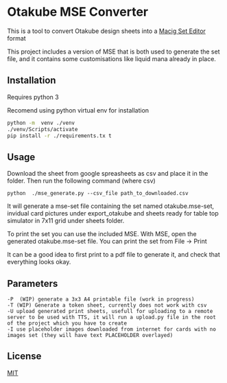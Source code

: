 # Otakube MSE Converter

This is a tool to convert  Otakube design sheets into a [Macig Set Editor](https://magicseteditor.boards.net/) format

This project includes a version of MSE that is both used to generate the set file, and it contains some customisations like liquid mana already in place.

## Installation

Requires python 3

Recomend using python virtual env for installation

```bash
python -m  venv ./venv
./venv/Scripts/activate
pip install -r ./requirements.tx t
```

## Usage

Download the sheet from google spreasheets as csv and place it in the folder. Then run the following command (where csv)

```
python  ./mse_generate.py --csv_file path_to_downloaded.csv
```

It will generate a mse-set file containing the set named otakube.mse-set, invidual card pictures under export_otakube and sheets ready for table top simulator in 7x11 grid under sheets  folder.

To print the set you can use the included  MSE. With MSE, open the generated otakube.mse-set file. You can print the set from File -> Print

It can be a good idea to first print to a pdf file to generate it, and check that everything looks okay.

## Parameters
```
-P  (WIP) generate a 3x3 A4 printable file (work in progress)
-T (WIP) Generate a token sheet, currently does not work with csv
-U upload generated print sheets, usefull for uploading to a remote server to be used with TTS, it will run a upload.py file in the root of the project which you have to create
-I use placeholder images downloaded from internet for cards with no images set (they will have text PLACEHOLDER overlayed)
```

## License
[MIT](https://choosealicense.com/licenses/mit/)